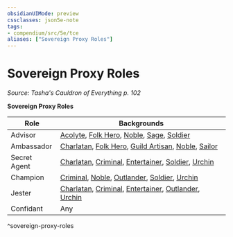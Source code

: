 ```yaml
---
obsidianUIMode: preview
cssclasses: json5e-note
tags:
- compendium/src/5e/tce
aliases: ["Sovereign Proxy Roles"]
---
```

# Sovereign Proxy Roles
*Source: Tasha's Cauldron of Everything p. 102* 

**Sovereign Proxy Roles**

| Role | Backgrounds |
|------|-------------|
| Advisor | [Acolyte](/3-Mechanics/CLI/backgrounds/acolyte.md), [Folk Hero](/3-Mechanics/CLI/backgrounds/folk-hero.md), [Noble](/3-Mechanics/CLI/backgrounds/noble.md), [Sage](/3-Mechanics/CLI/backgrounds/sage.md), [Soldier](/3-Mechanics/CLI/backgrounds/soldier.md) |
| Ambassador | [Charlatan](/3-Mechanics/CLI/backgrounds/charlatan.md), [Folk Hero](/3-Mechanics/CLI/backgrounds/folk-hero.md), [Guild Artisan](/3-Mechanics/CLI/backgrounds/guild-artisan.md), [Noble](/3-Mechanics/CLI/backgrounds/noble.md), [Sailor](/3-Mechanics/CLI/backgrounds/sailor.md) |
| Secret Agent | [Charlatan](/3-Mechanics/CLI/backgrounds/charlatan.md), [Criminal](/3-Mechanics/CLI/backgrounds/criminal.md), [Entertainer](/3-Mechanics/CLI/backgrounds/entertainer.md), [Soldier](/3-Mechanics/CLI/backgrounds/soldier.md), [Urchin](/3-Mechanics/CLI/backgrounds/urchin.md) |
| Champion | [Criminal](/3-Mechanics/CLI/backgrounds/criminal.md), [Noble](/3-Mechanics/CLI/backgrounds/noble.md), [Outlander](/3-Mechanics/CLI/backgrounds/outlander.md), [Soldier](/3-Mechanics/CLI/backgrounds/soldier.md), [Urchin](/3-Mechanics/CLI/backgrounds/urchin.md) |
| Jester | [Charlatan](/3-Mechanics/CLI/backgrounds/charlatan.md), [Criminal](/3-Mechanics/CLI/backgrounds/criminal.md), [Entertainer](/3-Mechanics/CLI/backgrounds/entertainer.md), [Outlander](/3-Mechanics/CLI/backgrounds/outlander.md), [Urchin](/3-Mechanics/CLI/backgrounds/urchin.md) |
| Confidant | Any |
^sovereign-proxy-roles